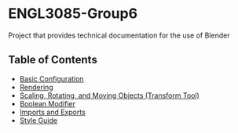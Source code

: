 <link rel="stylesheet" href="style.css">

# ENGL3085-Group6
Project that provides technical documentation for the use of Blender

## Table of Contents

- [Basic Configuration](settingsConfiguration.md)
- [Rendering](rendering.md)
- [Scaling, Rotating, and Moving Objects (Transform Tool)](transformTool.md)
- [Boolean Modifier](booleanModifier.md)
- [Imports and Exports](import_export.md)
- [Style Guide](style.md)